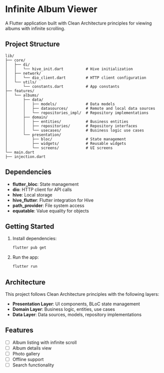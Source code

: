 # Infinite Album Viewer

A Flutter application built with Clean Architecture principles for viewing albums with infinite scrolling.

## Project Structure

```
lib/
├── core/
│   ├── di/
│   │   └── hive_init.dart          # Hive initialization
│   ├── network/
│   │   └── dio_client.dart         # HTTP client configuration
│   └── utils/
│       └── constants.dart          # App constants
├── features/
│   └── albums/
│       ├── data/
│       │   ├── models/             # Data models
│       │   ├── datasources/        # Remote and local data sources
│       │   └── repositories_impl/  # Repository implementations
│       ├── domain/
│       │   ├── entities/           # Business entities
│       │   ├── repositories/       # Repository interfaces
│       │   └── usecases/           # Business logic use cases
│       └── presentation/
│           ├── bloc/               # State management
│           ├── widgets/            # Reusable widgets
│           └── screens/            # UI screens
└── main.dart
├── injection.dart
```

## Dependencies

- **flutter_bloc**: State management
- **dio**: HTTP client for API calls
- **hive**: Local storage
- **hive_flutter**: Flutter integration for Hive
- **path_provider**: File system access
- **equatable**: Value equality for objects

## Getting Started

1. Install dependencies:
   ```bash
   flutter pub get
   ```

2. Run the app:
   ```bash
   flutter run
   ```

## Architecture

This project follows Clean Architecture principles with the following layers:

- **Presentation Layer**: UI components, BLoC state management
- **Domain Layer**: Business logic, entities, use cases
- **Data Layer**: Data sources, models, repository implementations

## Features

- [ ] Album listing with infinite scroll
- [ ] Album details view
- [ ] Photo gallery
- [ ] Offline support
- [ ] Search functionality
